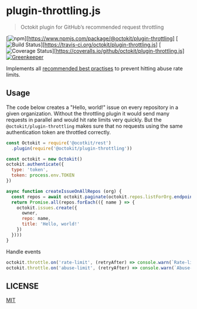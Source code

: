 # plugin-throttling.js

> Octokit plugin for GitHub’s recommended request throttling

[![npm](https://img.shields.io/npm/v/@octokit/plugin-throttling.svg)][https://www.npmjs.com/package/@octokit/plugin-throttling]
[![Build Status](https://travis-ci.org/octokit/plugin-throttling.js.svg?branch=beta)][https://travis-ci.org/octokit/plugin-throttling.js]
[![Coverage Status](https://img.shields.io/coveralls/github/octokit/plugin-throttling.js/beta.svg)][https://coveralls.io/github/octokit/plugin-throttling.js]
[![Greenkeeper](https://badges.greenkeeper.io/octokit/plugin-throttling.js.svg)](https://greenkeeper.io/)

Implements all [recommended best practises](https://developer.github.com/v3/guides/best-practices-for-integrators/) to prevent hitting abuse rate limits.

## Usage

The code below creates a "Hello, world!" issue on every repository in a given organization. Without the throttling plugin it would send many requests in parallel and would hit rate limits very quickly. But the `@octokit/plugin-throttling` makes sure that no requests using the same authentication token are throttled correctly.

```js
const Octokit = require('@ocotkit/rest')
  .plugin(require('@octokit/plugin-throttling'))

const octokit = new Octokit()
octokit.authenticate({
  type: 'token',
  token: process.env.TOKEN
})

async function createIssueOnAllRepos (org) {
  const repos = await octokit.paginate(octokit.repos.listForOrg.endpoint({ org }))
  return Promise.all(repos.forEach(({ name } => {
    octokit.issues.create({
      owner,
      repo: name,
      title: 'Hello, world!'
    })
  })))
}
```

Handle events

```js
octokit.throttle.on('rate-limit', (retryAfter) => console.warn(`Rate-limit hit, retrying after ${retryAfter}s`))
octokit.throttle.on('abuse-limit', (retryAfter) => console.warn(`Abuse-limit hit, retrying after ${retryAfter}s`))
```

## LICENSE

[MIT](LICENSE)
